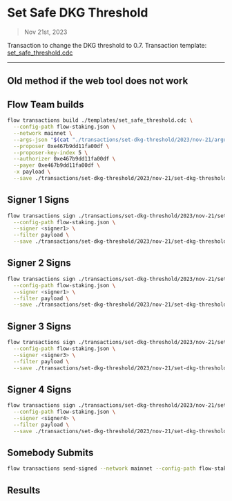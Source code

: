 # Set Safe DKG Threshold

> Nov 21st, 2023

Transaction to change the DKG threshold to 0.7.
Transaction template: [set_safe_threshold.cdc](../../../../templates/set_safe_threshold.cdc)

---
## Old method if the web tool does not work
## Flow Team builds

```sh
flow transactions build ./templates/set_safe_threshold.cdc \
  --config-path flow-staking.json \
  --network mainnet \
  --args-json "$(cat "./transactions/set-dkg-threshold/2023/nov-21/arguments.json")" \
  --proposer 0xe467b9dd11fa00df \
  --proposer-key-index 5 \
  --authorizer 0xe467b9dd11fa00df \
  --payer 0xe467b9dd11fa00df \
  -x payload \
  --save ./transactions/set-dkg-threshold/2023/nov-21/set-dkg-threshold-nov-21-unsigned.rlp
```

## Signer 1 Signs

```sh
flow transactions sign ./transactions/set-dkg-threshold/2023/nov-21/set-dkg-threshold-nov-21-unsigned.rlp \
  --config-path flow-staking.json \
  --signer <signer1> \
  --filter payload \
  --save ./transactions/set-dkg-threshold/2023/nov-21/set-dkg-threshold-nov-21-sig-1.rlp
```

## Signer 2 Signs

```sh
flow transactions sign ./transactions/set-dkg-threshold/2023/nov-21/set-dkg-threshold-nov-21-sig-1.rlp \
  --config-path flow-staking.json \
  --signer <signer1> \
  --filter payload \
  --save ./transactions/set-dkg-threshold/2023/nov-21/set-dkg-threshold-nov-21-sig-2.rlp
```

## Signer 3 Signs

```sh
flow transactions sign ./transactions/set-dkg-threshold/2023/nov-21/set-dkg-threshold-nov-21-sig-2.rlp \
  --config-path flow-staking.json \
  --signer <signer3> \
  --filter payload \
  --save ./transactions/set-dkg-threshold/2023/nov-21/set-dkg-threshold-nov-21-sig-3.rlp
```

## Signer 4 Signs

```sh
flow transactions sign ./transactions/set-dkg-threshold/2023/nov-21/set-dkg-threshold-nov-21-sig-3.rlp \
  --config-path flow-staking.json \
  --signer <signer4> \
  --filter payload \
  --save ./transactions/set-dkg-threshold/2023/nov-21/set-dkg-threshold-nov-21-sig-complete.rlp
```


## Somebody Submits

```sh
flow transactions send-signed --network mainnet --config-path flow-staking.json ./transactions/set-dkg-threshold/2023/nov-21/set-dkg-threshold-nov-21-sig-complete.rlp
```

## Results
